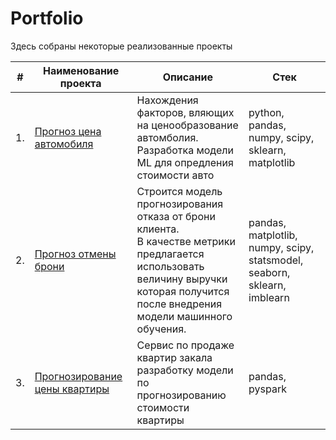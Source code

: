 # Portfolio

Здесь собраны некоторые реализованные проекты

| #    | Наименование проекта                | Описание                                                     | Стек                                                         |
| ---- | ------------------------------------------------------------ | ------------------------------------------------------------ | ------------------------------------------------------------ |
| 1.   | [Прогноз цена автомобиля](https://github.com/aq2003/Portfolio/tree/main/Gold%20Recovery) | Нахождения факторов, вляющих <br/>на ценообразование автомболия. <br/> Разработка модели ML для опредления стоимости авто <br/> | python, pandas, numpy, scipy, sklearn, matplotlib       |
| 2.   | [Прогноз отмены брони](https://github.com/aq2003/Portfolio/tree/main/Taxi%20Service) | Строится модель прогнозирования отказа от брони клиента. <br/>В качестве метрики предлагается использовать <br/>величину выручки которая получится после внедрения <br/>модели машинного обучения. | pandas, matplotlib, numpy, scipy, statsmodel, seaborn, sklearn, imblearn|
| 3.   | [Прогнозирование цены квартиры](https://github.com/aq2003/Portfolio/tree/main/Analyzing%20Texts) |Сервис по продаже квартир закала разработку модели <br/>по прогнозированию стоимости квартиры | pandas, pyspark|
